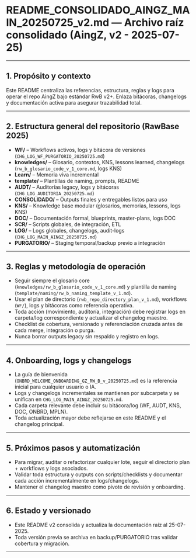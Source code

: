 # README_CONSOLIDADO_AINGZ_MAIN_20250725_v2.md — Archivo raíz consolidado (AingZ, v2 - 2025-07-25)

---

## 1. Propósito y contexto
Este README centraliza las referencias, estructura, reglas y logs para operar el repo AingZ bajo estándar RwB v2+. Enlaza bitácoras, changelogs y documentación activa para asegurar trazabilidad total.

---

## 2. Estructura general del repositorio (RawBase 2025)
- **WF/** – Workflows activos, logs y bitácora de versiones (`CHG_LOG_WF_PURGATORIO_20250725.md`)
- **knowledges/** – Glosario, contextos, KNS, lessons learned, changelogs (`rw_b_glosario_code_v_1_core.md`, logs KNS)
- **Learn/** – Memoria viva incremental
- **template/** – Plantillas de naming, prompts, README
- **AUDT/** – Auditorías legacy, logs y bitácoras (`CHG_LOG_AUDITORIA_20250725.md`)
- **CONSOLIDADO/** – Outputs finales y entregables listos para uso
- **KNS/** – Knowledge base modular (glosarios, memorias, lessons, logs KNS)
- **DOC/** – Documentación formal, blueprints, master-plans, logs DOC
- **SCR/** – Scripts globales, de integración, ETL
- **LOG/** – Logs globales, changelogs, audit-logs (`CHG_LOG_MAIN_AINGZ_20250725.md`)
- **PURGATORIO/** – Staging temporal/backup previo a integración

---

## 3. Reglas y metodología de operación
- Seguir siempre el glosario core (`knowledges/rw_b_glosario_code_v_1_core.md`) y plantilla de naming (`template/naming/rw_b_naming_template_v_1.md`).
- Usar el plan de directorio (`rwb_repo_directory_plan_v_1.md`), workflows (`WF/`), logs y bitácoras como referencia operativa.
- Toda acción (movimiento, auditoría, integración) debe registrar logs en carpeta/log correspondiente y actualizar el changelog maestro.
- Checklist de cobertura, versionado y referenciación cruzada antes de cada merge, integración o purga.
- Nunca borrar outputs legacy sin respaldo y registro en logs.

---

## 4. Onboarding, logs y changelogs
- La guía de bienvenida (`ONBRD_WELCOME_ONBOARDING_GZ_RW_B_v_20250725.md`) es la referencia inicial para cualquier usuario o IA.
- Logs y changelogs incrementales se mantienen por subcarpeta y se unifican en `CHG_LOG_MAIN_AINGZ_20250725.md`.
- Cada carpeta relevante debe incluir su bitácora/log (WF, AUDT, KNS, DOC, ONBRD, MPLN).
- Toda actualización mayor debe reflejarse en este README y el changelog principal.

---

## 5. Próximos pasos y automatización
- Para migrar, auditar o refactorizar cualquier lote, seguir el directorio plan + workflows y logs asociados.
- Validar toda estructura y outputs con scripts/checklists y documentar cada acción incrementalmente en logs/changelogs.
- Mantener el changelog maestro como pivote de revisión y onboarding.

---

## 6. Estado y versionado
- Este README v2 consolida y actualiza la documentación raíz al 25-07-2025.
- Toda versión previa se archiva en backup/PURGATORIO tras validar cobertura y migración.

---

